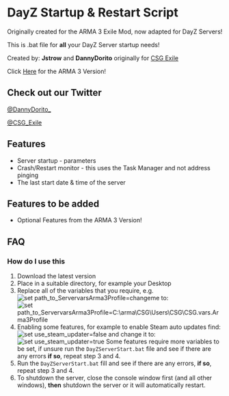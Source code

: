 # DayZ Startup & Restart Script

Originally created for the ARMA 3 Exile Mod, now adapted for DayZ Servers!

This is .bat file for **all** your DayZ Server startup needs!

Created by: **Jstrow** and **DannyDorito** originally for [CSG Exile](https://www.csgcommunity.com)

Click [Here](https://github.com/DannyDorito/ARMA-3-Startup-and-Restart-Script) for the ARMA 3 Version!

## Check out our Twitter

[@DannyDorito_](https://twitter.com/DannyDorito_)

[@CSG_Exile](https://twitter.com/CSG_Exile)

## Features

* Server startup - parameters
* Crash/Restart monitor - this uses the Task Manager and not address pinging
* The last start date & time of the server

## Features to be added

* Optional Features from the ARMA 3 Version!

## FAQ

### How do I use this

1. Download the latest version
2. Place in a suitable directory, for example your Desktop
3. Replace all of the variables that you require, e.g. ![set path_to_ServervarsArma3Profile=changeme](https://i.imgur.com/svri9W0.png) to: ![set path_to_ServervarsArma3Profile=C:\arma\CSG\Users\CSG\CSG.vars.Arma3Profile](https://i.imgur.com/p27kTKK.png)
4. Enabling some features, for example to enable Steam auto updates find: ![set use_steam_updater=false](https://i.imgur.com/dnlZHqs.png) and change it to: ![set use_steam_updater=true](https://i.imgur.com/7OPRUDR.png) Some features require more variables to be set, if unsure run the ``DayZServerStart.bat`` file and see if there are any errors **if so**, repeat step 3 and 4.
5. Run the ``DayZServerStart.bat`` fill and see if there are any errors, **if so**, repeat step 3 and 4.
6. To shutdown the server, close the console window first (and all other windows), **then** shutdown the server or it will automatically restart.
